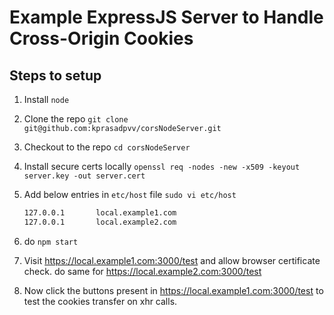 # Example ExpressJS Server to Handle Cross-Origin Cookies

## Steps to setup

1) Install `node`
2) Clone the repo `git clone git@github.com:kprasadpvv/corsNodeServer.git`
3) Checkout to the repo `cd corsNodeServer`
4) Install secure certs locally `openssl req -nodes -new -x509 -keyout server.key -out server.cert`
5) Add below entries in `etc/host` file `sudo vi etc/host`

    ```bash
    127.0.0.1       local.example1.com
    127.0.0.1       local.example2.com
    ```

6) do `npm start`
7) Visit <https://local.example1.com:3000/test> and allow browser certificate check. do same for <https://local.example2.com:3000/test>
8) Now click the buttons present in https://local.example1.com:3000/test to test the cookies transfer on xhr calls.
